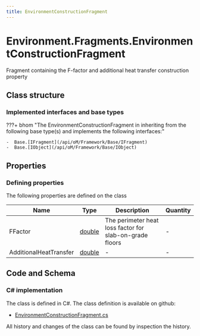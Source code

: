 ```yaml
---
title: EnvironmentConstructionFragment
---
```


# Environment.Fragments.EnvironmentConstructionFragment

Fragment containing the F-factor and additional heat transfer construction property

## Class structure

### Implemented interfaces and base types

???+ bhom "The EnvironmentConstructionFragment in inheriting from the following base type(s) and implements the following interfaces:"

    -  Base.[IFragment](/api/oM/Framework/Base/IFragment)
    -  Base.[IObject](/api/oM/Framework/Base/IObject)


## Properties



### Defining properties

The following properties are defined on the class

| Name             | Type             | Description      | Quantity         |
|------------------|------------------|------------------|------------------|
| FFactor | [double](https://learn.microsoft.com/en-us/dotnet/api/System.Double?view=netstandard-2.0) | The perimeter heat loss factor for slab-on-grade floors | - |
| AdditionalHeatTransfer | [double](https://learn.microsoft.com/en-us/dotnet/api/System.Double?view=netstandard-2.0) | - | - |


## Code and Schema

### C# implementation

The class is defined in C#. The class definition is available on github:

- [EnvironmentConstructionFragment.cs](https://github.com/BHoM/BHoM/blob/develop/Environment_oM/Fragments\EnvironmentConstructionFragment.cs)

All history and changes of the class can be found by inspection the history.
